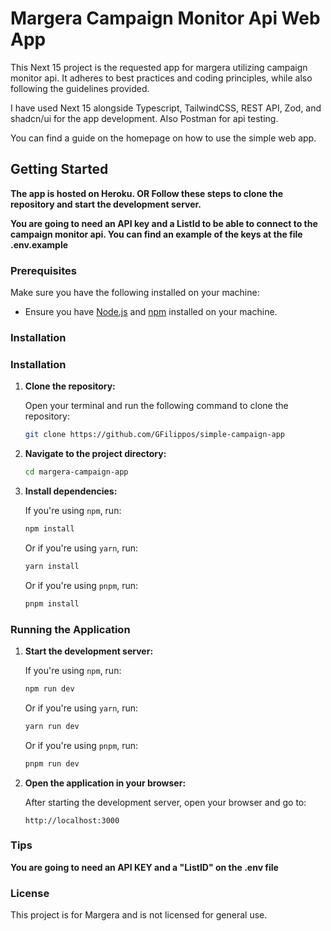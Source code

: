 # Margera Campaign Monitor Api Web App

This Next 15 project is the requested app for margera utilizing campaign monitor api. It adheres to best practices and coding principles, while also following the guidelines provided.

I have used Next 15 alongside Typescript, TailwindCSS, REST API, Zod, and shadcn/ui for the app development. Also Postman for api testing.

You can find a guide on the homepage on how to use the simple web app.

## Getting Started

**The app is hosted on Heroku. OR Follow these steps to clone the repository and start the development server.**

**You are going to need an API key and a ListId to be able to connect to the campaign monitor api. You can find an example of the keys at the file .env.example**

### Prerequisites

Make sure you have the following installed on your machine:

- Ensure you have [Node.js](https://nodejs.org/) and [npm](https://www.npmjs.com/) installed on your machine.

### Installation

### Installation

1. **Clone the repository:**

   Open your terminal and run the following command to clone the repository:

   ```bash
   git clone https://github.com/GFilippos/simple-campaign-app
   ```

2. **Navigate to the project directory:**

   ```bash
   cd margera-campaign-app
   ```

3. **Install dependencies:**

   If you're using `npm`, run:

   ```bash
   npm install
   ```

   Or if you're using `yarn`, run:

   ```bash
   yarn install
   ```

   Or if you're using `pnpm`, run:

   ```bash
   pnpm install
   ```

### Running the Application

1. **Start the development server:**

   If you're using `npm`, run:

   ```bash
   npm run dev
   ```

   Or if you're using `yarn`, run:

   ```bash
   yarn run dev
   ```

   Or if you're using `pnpm`, run:

   ```bash
   pnpm run dev
   ```

2. **Open the application in your browser:**

   After starting the development server, open your browser and go to:

   ```
   http://localhost:3000
   ```

### Tips

**You are going to need an API KEY and a "ListID" on the .env file**

### License

This project is for Margera and is not licensed for general use.

